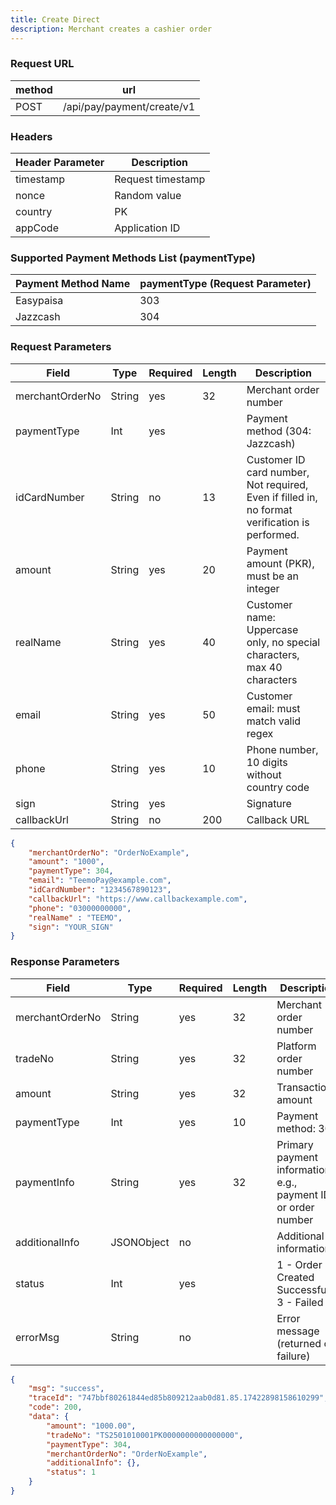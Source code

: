 ```yaml
---
title: Create Direct
description: Merchant creates a cashier order
---
```


### Request URL

| method | url                         |
|--------|-----------------------------|
| POST   | /api/pay/payment/create/v1 |


### Headers

| Header Parameter | Description       |
|------------------| ----------------- |
| timestamp        | Request timestamp |
| nonce            | Random value      |
| country          | PK                |
| appCode          | Application ID    |




### Supported Payment Methods List (paymentType)

| Payment Method Name | paymentType (Request Parameter) |
|---------------------|---------------------------------|
|  Easypaisa        | 303                             |
| Jazzcash        | 304                             |



### Request Parameters

| Field           | Type   | Required | Length | Description                                                             |
| --------------- | ------ |----------| ------ |-------------------------------------------------------------------------|
| merchantOrderNo | String | yes      | 32     | Merchant order number                                                   |
| paymentType     | Int    | yes      |        | Payment method (304: Jazzcash)                                          |
| idCardNumber    | String | no       | 13     | Customer ID card number, Not required, Even if filled in, no format verification is performed.                                          |
| amount          | String | yes      | 20     | Payment amount (PKR), must be an integer                                |
| realName        | String | yes      | 40     | Customer name: Uppercase only, no special characters, max 40 characters |
| email           | String | yes      | 50     | Customer email: must match valid regex                                  |
| phone           | String | yes      | 10     | Phone number, 10 digits without country code                            |
| sign            | String | yes      |        | Signature                                                               |
| callbackUrl     | String | no       | 200    | Callback URL                                                            |





```json title= request example 
{
    "merchantOrderNo": "OrderNoExample",
    "amount": "1000",
    "paymentType": 304,
    "email": "TeemoPay@example.com",
    "idCardNumber": "1234567890123",
    "callbackUrl": "https://www.callbackexample.com",
    "phone": "03000000000",
    "realName" : "TEEMO",
    "sign": "YOUR_SIGN"
}
```



### Response Parameters

| Field           | Type       | Required | Length | Description                                                   |
| --------------- | ---------- | -------- | ------ | ------------------------------------------------------------- |
| merchantOrderNo | String     | yes      | 32     | Merchant order number                                         |
| tradeNo         | String     | yes      | 32     | Platform order number                                         |
| amount          | String     | yes      | 32     | Transaction amount                                            |
| paymentType     | Int        | yes      | 10     | Payment method: 302                                           |
| paymentInfo     | String     | yes      | 32     | Primary payment information, e.g., payment ID or order number |
| additionalInfo  | JSONObject | no       |        | Additional information                                        |
| status          | Int        | yes      |        | 1 - Order Created Successfully, 3 - Failed                    |
| errorMsg        | String     | no       |        | Error message (returned on failure)                           |




```json title= response example
{
    "msg": "success",
    "traceId": "747bbf80261844ed85b809212aab0d81.85.17422898158610299",
    "code": 200,
    "data": {
        "amount": "1000.00",
        "tradeNo": "TS2501010001PK0000000000000000",
        "paymentType": 304,
        "merchantOrderNo": "OrderNoExample",
        "additionalInfo": {},
        "status": 1
    }
}
```